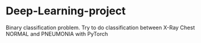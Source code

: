 # Deep-Learning-project
Binary classification problem. Try to do classification between X-Ray Chest NORMAL and PNEUMONIA with PyTorch

